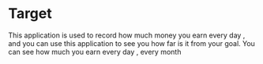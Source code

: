 # Target
This application is used to record how much money you earn every day , and you can use this application to see you how far is it from your goal.
You can see how much you earn every day , every month
